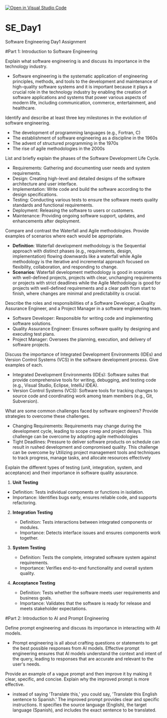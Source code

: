 [![Open in Visual Studio Code](https://classroom.github.com/assets/open-in-vscode-2e0aaae1b6195c2367325f4f02e2d04e9abb55f0b24a779b69b11b9e10269abc.svg)](https://classroom.github.com/online_ide?assignment_repo_id=15568872&assignment_repo_type=AssignmentRepo)
# SE_Day1
Software Engineering Day1 Assignment

#Part 1: Introduction to Software Engineering

Explain what software engineering is and discuss its importance in the technology industry.
  - Software engineering is the systematic application of engineering principles, methods, and tools to the development and maintenance of high-quality software systems and it is important because it plays a crucial role in the technology industry by enabling the creation of software applications and systems that power various aspects of modern life, including communication, commerce, entertainment, and healthcare.


Identify and describe at least three key milestones in the evolution of software engineering.
  - The development of programming languages (e.g., Fortran, C) 
  - The establishment of software engineering as a discipline in the 1960s 
  - The advent of structured programming in the 1970s 
  - The rise of agile methodologies in the 2000s


List and briefly explain the phases of the Software Development Life Cycle.
  - Requirements: Gathering and documenting user needs and system requirements.
  - Design: Creating high-level and detailed designs of the software architecture and user interface.
  - Implementation: Write code and build the software according to the design specifications.
  - Testing: Conducting various tests to ensure the software meets quality standards and functional requirements.
  - Deployment: Releasing the software to users or customers.
  - Maintenance: Providing ongoing software support, updates, and enhancements after deployment.


Compare and contrast the Waterfall and Agile methodologies. Provide examples of scenarios where each would be appropriate.
  - **Definition**: Waterfall development methodology is the Sequential approach with distinct phases (e.g., requirements, design, implementation) flowing downwards like a waterfall while Agile methodology is the iterative and incremental approach focused on flexibility, collaboration, and responding to change.
  - **Scenarios**: Waterfall development methodology is good in scenarios with well-defined projects, projects with clear, unchanging requirements or projects with strict deadlines while the Agile Methodology is good for projects with well-defined requirements and a clear path from start to finish, where changes are minimal and predictability is crucial.   

Describe the roles and responsibilities of a Software Developer, a Quality Assurance Engineer, and a Project Manager in a software engineering team.
  - Software Developer: Responsible for writing code and implementing software solutions.
  - Quality Assurance Engineer: Ensures software quality by designing and executing test plans.
  - Project Manager: Oversees the planning, execution, and delivery of software projects.

Discuss the importance of Integrated Development Environments (IDEs) and Version Control Systems (VCS) in the software development process. Give examples of each.
  - Integrated Development Environments (IDEs): Software suites that provide comprehensive tools for writing, debugging, and testing code (e.g., Visual Studio, Eclipse, IntelliJ IDEA).
  - Version Control Systems (VCS): Software tools for tracking changes to source code and coordinating work among team members (e.g., Git, Subversion).

What are some common challenges faced by software engineers? Provide strategies to overcome these challenges.
  - Changing Requirements: Requirements may change during the development cycle, leading to scope creep and project delays. This challenge can be overcome by adopting agile methodologies
  - Tight Deadlines: Pressure to deliver software products on schedule can result in rushed development and compromised quality. This challenge can be overcome by Utilizing project management tools and techniques to track progress, manage tasks, and allocate resources effectively

Explain the different types of testing (unit, integration, system, and acceptance) and their importance in software quality assurance.
  1. **Unit Testing**
   - Definition: Tests individual components or functions in isolation.
   - Importance: Identifies bugs early, ensures reliable code, and supports refactoring.

2. **Integration Testing**
   - Definition: Tests interactions between integrated components or modules.
   - Importance: Detects interface issues and ensures components work together.

3. **System Testing**
   - Definition: Tests the complete, integrated software system against requirements.
   - Importance: Verifies end-to-end functionality and overall system quality.

4. **Acceptance Testing**
   - Definition: Tests whether the software meets user requirements and business goals.
   - Importance: Validates that the software is ready for release and meets stakeholder expectations.

#Part 2: Introduction to AI and Prompt Engineering


Define prompt engineering and discuss its importance in interacting with AI models.
  - Prompt engineering is all about crafting questions or statements to get the best possible responses from AI models. Effective prompt engineering ensures that AI models understand the context and intent of the query, leading to responses that are accurate and relevant to the user's needs.

Provide an example of a vague prompt and then improve it by making it clear, specific, and concise. Explain why the improved prompt is more effective.
  - instead of saying 'Translate this,' you could say, 'Translate this English sentence to Spanish.' The improved prompt provides clear and specific instructions. It specifies the source language (English), the target language (Spanish), and includes the exact sentence to be translated.
